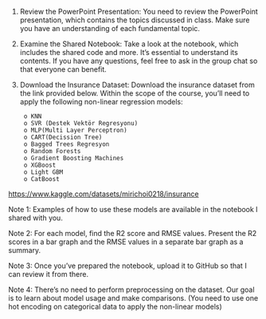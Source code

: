 1. Review the PowerPoint Presentation: You need to review the PowerPoint presentation, which contains the topics discussed in class. Make sure you have an understanding of each fundamental topic.

2. Examine the Shared Notebook: Take a look at the notebook, which includes the shared code and more. It’s essential to understand its contents. If you have any questions, feel free to ask in the group chat so that everyone can benefit.

3. Download the Insurance Dataset: Download the insurance dataset from the link provided below. Within the scope of the course, you’ll need to apply the following non-linear regression models:

        o KNN 
        o SVR (Destek Vektör Regresyonu) 
        o MLP(Multi Layer Perceptron) 
        o CART(Decission Tree) 
        o Bagged Trees Regresyon 
        o Random Forests 
        o Gradient Boosting Machines 
        o XGBoost 
        o Light GBM 
        o CatBoost


https://www.kaggle.com/datasets/mirichoi0218/insurance


Note 1: Examples of how to use these models are available in the notebook I shared with you.

Note 2: For each model, find the R2 score and RMSE values. Present the R2 scores in a bar graph and the RMSE values in a separate bar graph as a summary. 

Note 3: Once you’ve prepared the notebook, upload it to GitHub so that I can review it from there. 

Note 4: There’s no need to perform preprocessing on the dataset. Our goal is to learn about model usage and make comparisons. (You need to use one hot encoding on categorical data to apply the non-linear models)
